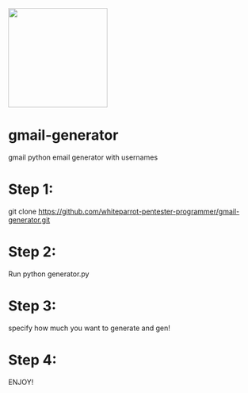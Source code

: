 <img src="https://www2.zippyshare.com/i/u2MbzPig/42268/whiteparrot.png" width="200" height="200"/>

# gmail-generator
gmail python email generator with usernames

# Step 1: 

git clone https://github.com/whiteparrot-pentester-programmer/gmail-generator.git

# Step 2: 

Run python generator.py 

# Step 3: 

specify how much you want to generate and gen!

# Step 4: 

ENJOY!
